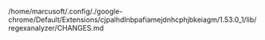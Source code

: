/home/marcusoft/.config/./google-chrome/Default/Extensions/cjpalhdlnbpafiamejdnhcphjbkeiagm/1.53.0_1/lib/regexanalyzer/CHANGES.md